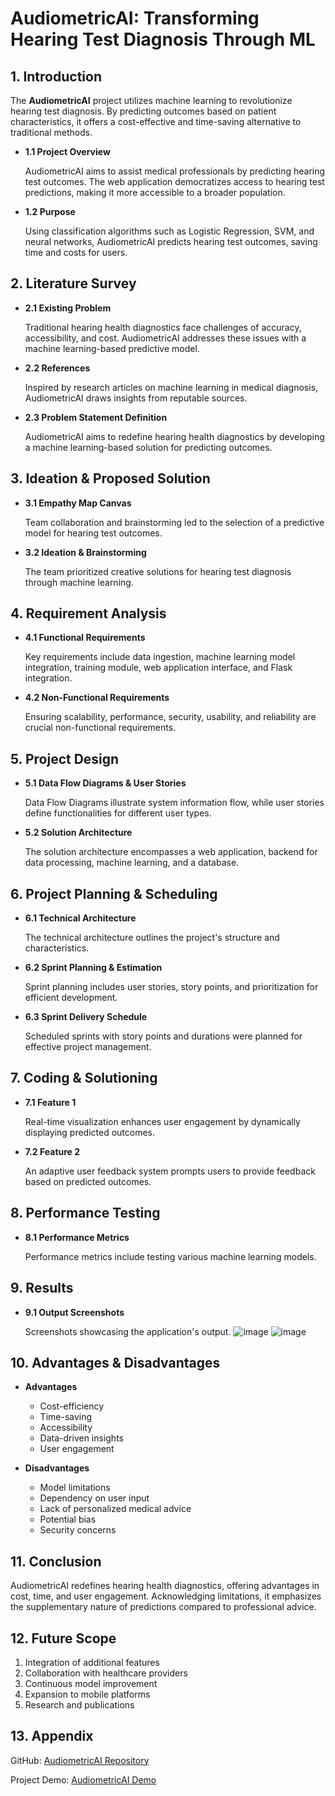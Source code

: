 # AudiometricAI: Transforming Hearing Test Diagnosis Through ML

## 1. Introduction

The **AudiometricAI** project utilizes machine learning to revolutionize hearing test diagnosis. By predicting outcomes based on patient characteristics, it offers a cost-effective and time-saving alternative to traditional methods.

- **1.1 Project Overview**

    AudiometricAI aims to assist medical professionals by predicting hearing test outcomes. The web application democratizes access to hearing test predictions, making it more accessible to a broader population.

- **1.2 Purpose**

    Using classification algorithms such as Logistic Regression, SVM, and neural networks, AudiometricAI predicts hearing test outcomes, saving time and costs for users.

## 2. Literature Survey

- **2.1 Existing Problem**

    Traditional hearing health diagnostics face challenges of accuracy, accessibility, and cost. AudiometricAI addresses these issues with a machine learning-based predictive model.

- **2.2 References**

    Inspired by research articles on machine learning in medical diagnosis, AudiometricAI draws insights from reputable sources.

- **2.3 Problem Statement Definition**

    AudiometricAI aims to redefine hearing health diagnostics by developing a machine learning-based solution for predicting outcomes.

## 3. Ideation & Proposed Solution

- **3.1 Empathy Map Canvas**

    Team collaboration and brainstorming led to the selection of a predictive model for hearing test outcomes.

- **3.2 Ideation & Brainstorming**

    The team prioritized creative solutions for hearing test diagnosis through machine learning.

## 4. Requirement Analysis

- **4.1 Functional Requirements**

    Key requirements include data ingestion, machine learning model integration, training module, web application interface, and Flask integration.

- **4.2 Non-Functional Requirements**

    Ensuring scalability, performance, security, usability, and reliability are crucial non-functional requirements.

## 5. Project Design

- **5.1 Data Flow Diagrams & User Stories**

    Data Flow Diagrams illustrate system information flow, while user stories define functionalities for different user types.

- **5.2 Solution Architecture**

    The solution architecture encompasses a web application, backend for data processing, machine learning, and a database.

## 6. Project Planning & Scheduling

- **6.1 Technical Architecture**

    The technical architecture outlines the project's structure and characteristics.

- **6.2 Sprint Planning & Estimation**

    Sprint planning includes user stories, story points, and prioritization for efficient development.

- **6.3 Sprint Delivery Schedule**

    Scheduled sprints with story points and durations were planned for effective project management.

## 7. Coding & Solutioning

- **7.1 Feature 1**

    Real-time visualization enhances user engagement by dynamically displaying predicted outcomes.

- **7.2 Feature 2**

    An adaptive user feedback system prompts users to provide feedback based on predicted outcomes.

## 8. Performance Testing

- **8.1 Performance Metrics**

    Performance metrics include testing various machine learning models.

## 9. Results

- **9.1 Output Screenshots**

    Screenshots showcasing the application's output.
  ![image](https://github.com/smartinternz02/SI-GuidedProject-600495-1697527933/assets/122151410/3d970b00-6c1c-4663-9e72-c0518e59a682)
  ![image](https://github.com/smartinternz02/SI-GuidedProject-600495-1697527933/assets/122151410/cde6b57e-37d1-4b88-add1-6f8c16789a60)



## 10. Advantages & Disadvantages

- **Advantages**

    - Cost-efficiency
    - Time-saving
    - Accessibility
    - Data-driven insights
    - User engagement

- **Disadvantages**

    - Model limitations
    - Dependency on user input
    - Lack of personalized medical advice
    - Potential bias
    - Security concerns

## 11. Conclusion

AudiometricAI redefines hearing health diagnostics, offering advantages in cost, time, and user engagement. Acknowledging limitations, it emphasizes the supplementary nature of predictions compared to professional advice.

## 12. Future Scope

1. Integration of additional features
2. Collaboration with healthcare providers
3. Continuous model improvement
4. Expansion to mobile platforms
5. Research and publications

## 13. Appendix

GitHub: [AudiometricAI Repository](https://github.com/smartinternz02/SI-GuidedProject-600495-1697527933)

Project Demo: [AudiometricAI Demo](https://drive.google.com/file/d/1fCpXo8Bq0jbwcJXjQ7aW79UcviT0G0U6/view?usp=sharing)

